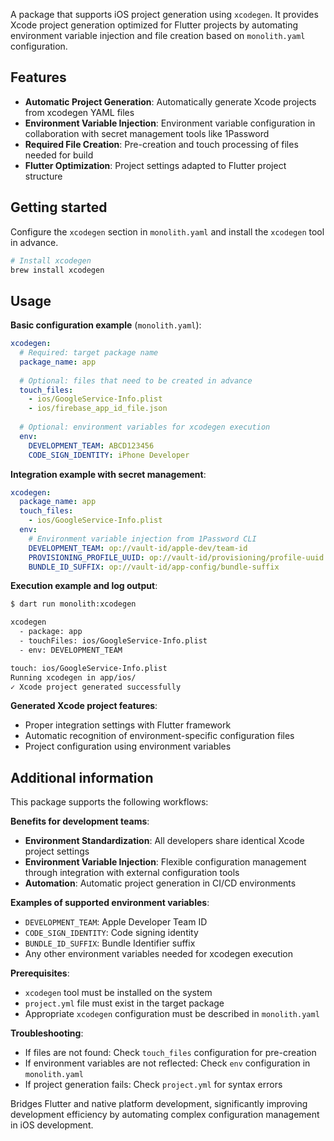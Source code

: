 A package that supports iOS project generation using `xcodegen`.
It provides Xcode project generation optimized for Flutter projects by automating environment variable injection and file creation based on `monolith.yaml` configuration.

## Features

* **Automatic Project Generation**: Automatically generate Xcode projects from xcodegen YAML files
* **Environment Variable Injection**: Environment variable configuration in collaboration with secret management tools like 1Password
* **Required File Creation**: Pre-creation and touch processing of files needed for build
* **Flutter Optimization**: Project settings adapted to Flutter project structure

## Getting started

Configure the `xcodegen` section in `monolith.yaml` and install the `xcodegen` tool in advance.

```bash
# Install xcodegen
brew install xcodegen
```

## Usage

**Basic configuration example** (`monolith.yaml`):
```yaml
xcodegen:
  # Required: target package name
  package_name: app
  
  # Optional: files that need to be created in advance
  touch_files:
    - ios/GoogleService-Info.plist
    - ios/firebase_app_id_file.json
  
  # Optional: environment variables for xcodegen execution
  env:
    DEVELOPMENT_TEAM: ABCD123456
    CODE_SIGN_IDENTITY: iPhone Developer
```

**Integration example with secret management**:
```yaml
xcodegen:
  package_name: app
  touch_files:
    - ios/GoogleService-Info.plist
  env:
    # Environment variable injection from 1Password CLI
    DEVELOPMENT_TEAM: op://vault-id/apple-dev/team-id
    PROVISIONING_PROFILE_UUID: op://vault-id/provisioning/profile-uuid
    BUNDLE_ID_SUFFIX: op://vault-id/app-config/bundle-suffix
```

**Execution example and log output**:
```bash
$ dart run monolith:xcodegen

xcodegen
  - package: app
  - touchFiles: ios/GoogleService-Info.plist
  - env: DEVELOPMENT_TEAM

touch: ios/GoogleService-Info.plist
Running xcodegen in app/ios/
✓ Xcode project generated successfully
```

**Generated Xcode project features**:
- Proper integration settings with Flutter framework
- Automatic recognition of environment-specific configuration files
- Project configuration using environment variables

## Additional information

This package supports the following workflows:

**Benefits for development teams**:
- **Environment Standardization**: All developers share identical Xcode project settings
- **Environment Variable Injection**: Flexible configuration management through integration with external configuration tools
- **Automation**: Automatic project generation in CI/CD environments

**Examples of supported environment variables**:
- `DEVELOPMENT_TEAM`: Apple Developer Team ID
- `CODE_SIGN_IDENTITY`: Code signing identity
- `BUNDLE_ID_SUFFIX`: Bundle Identifier suffix
- Any other environment variables needed for xcodegen execution

**Prerequisites**:
- `xcodegen` tool must be installed on the system
- `project.yml` file must exist in the target package
- Appropriate `xcodegen` configuration must be described in `monolith.yaml`

**Troubleshooting**:
- If files are not found: Check `touch_files` configuration for pre-creation
- If environment variables are not reflected: Check `env` configuration in `monolith.yaml`
- If project generation fails: Check `project.yml` for syntax errors

Bridges Flutter and native platform development, significantly improving development efficiency by automating complex configuration management in iOS development. 